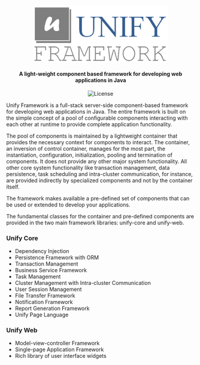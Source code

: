 <h1 align="center"><img src="docs/images/unifyframework.png" alt="Unify Framework" width="360" align="center"></h1>  

<h4 align="center">A light-weight component based framework for developing web applications in Java</h4>
  
<p align="center">
<img src="https://img.shields.io/github/license/tcdng/unify-framework" alt="License" title="">
</p>

Unify Framework is a full-stack server-side component-based framework for developing web applications in Java. The entire framework is built on the simple concept of a pool of configurable components interacting with each other at runtime to provide complete application functionality.

The pool of components is maintained by a lightweight container that provides the necessary context for components to interact. The container, an inversion of control container, manages for the most part, the instantiation, configuration, initialization, pooling and termination of components. It does not provide any other major system functionality. All other core system functionality like transaction management, data persistence, task scheduling and intra-cluster communication, for instance, are provided indirectly by specialized components and not by the container itself.

The framework makes available a pre-defined set of components that can be used or extended to develop your applications.

The fundamental classes for the container and pre-defined components are provided in the two main framework libraries: unify-core and unify-web.

### Unify Core
* Dependency Injection
* Persistence Framework with ORM
* Transaction Management
* Business Service Framework
* Task Management
* Cluster Management with Intra-cluster Communication
* User Session Management
* File Transfer Framework
* Notification Framework
* Report Generation Framework
* Unify Page Language

### Unify Web
* Model-view-controller Framework
* Single-page Application Framework
* Rich library of user interface widgets
  